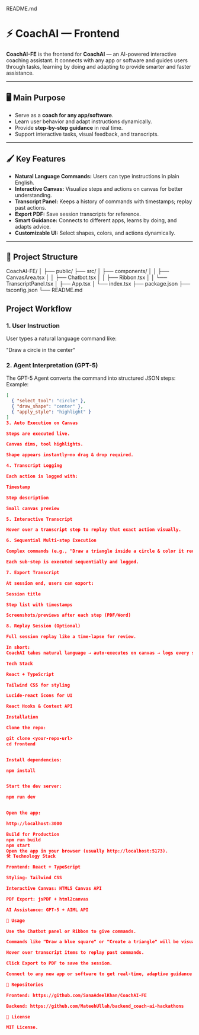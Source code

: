 README.md
# ⚡ CoachAI — Frontend

**CoachAI-FE** is the frontend for **CoachAI** — an AI-powered interactive coaching assistant. It connects with any app or software and guides users through tasks, learning by doing and adapting to provide smarter and faster assistance.  

---

## 🖥 Main Purpose

- Serve as a **coach for any app/software**.  
- Learn user behavior and adapt instructions dynamically.  
- Provide **step-by-step guidance** in real time.  
- Support interactive tasks, visual feedback, and transcripts.  

---

## 🖌 Key Features

- **Natural Language Commands:** Users can type instructions in plain English.  
- **Interactive Canvas:** Visualize steps and actions on canvas for better understanding.  
- **Transcript Panel:** Keeps a history of commands with timestamps; replay past actions.  
- **Export PDF:** Save session transcripts for reference.  
- **Smart Guidance:** Connects to different apps, learns by doing, and adapts advice.  
- **Customizable UI:** Select shapes, colors, and actions dynamically.  

---

## 📂 Project Structure
CoachAI-FE/
│
├── public/
├── src/
│ ├── components/
│ │ ├── CanvasArea.tsx
│ │ ├── Chatbot.tsx
│ │ ├── Ribbon.tsx
│ │ └── TranscriptPanel.tsx
│ ├── App.tsx
│ └── index.tsx
├── package.json
├── tsconfig.json
└── README.md


## **Project Workflow**

### 1. User Instruction
User types a natural language command like:


"Draw a circle in the center"


### 2. Agent Interpretation (GPT-5)
The GPT-5 Agent converts the command into structured JSON steps:
Example:
```json
[
  { "select_tool": "circle" },
  { "draw_shape": "center" },
  { "apply_style": "highlight" }
]
3. Auto Execution on Canvas

Steps are executed live.

Canvas dims, tool highlights.

Shape appears instantly—no drag & drop required.

4. Transcript Logging

Each action is logged with:

Timestamp

Step description

Small canvas preview

5. Interactive Transcript

Hover over a transcript step to replay that exact action visually.

6. Sequential Multi-step Execution

Complex commands (e.g., "Draw a triangle inside a circle & color it red") are broken into sub-steps.

Each sub-step is executed sequentially and logged.

7. Export Transcript

At session end, users can export:

Session title

Step list with timestamps

Screenshots/previews after each step (PDF/Word)

8. Replay Session (Optional)

Full session replay like a time-lapse for review.

In short:
CoachAI takes natural language → auto-executes on canvas → logs every step → lets users replay or export the session.

Tech Stack

React + TypeScript

Tailwind CSS for styling

Lucide-react icons for UI

React Hooks & Context API

Installation

Clone the repo:

git clone <your-repo-url>
cd frontend


Install dependencies:

npm install


Start the dev server:

npm run dev


Open the app:

http://localhost:3000

Build for Production
npm run build
npm start
Open the app in your browser (usually http://localhost:5173).
🛠 Technology Stack

Frontend: React + TypeScript

Styling: Tailwind CSS

Interactive Canvas: HTML5 Canvas API

PDF Export: jsPDF + html2canvas

AI Assistance: GPT-5 + AIML API

🔧 Usage

Use the Chatbot panel or Ribbon to give commands.

Commands like "Draw a blue square" or "Create a triangle" will be visualized on canvas.

Hover over transcript items to replay past commands.

Click Export to PDF to save the session.

Connect to any new app or software to get real-time, adaptive guidance powered by AI.

🔗 Repositories

Frontend: https://github.com/SanaAdeelKhan/CoachAI-FE

Backend: https://github.com/MateehUllah/backend_coach-ai-hackathons

📄 License

MIT License.

